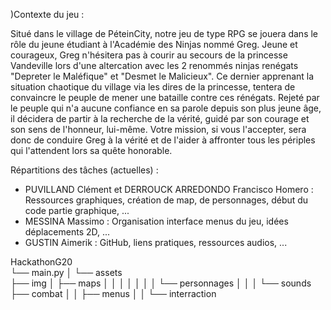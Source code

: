 )Contexte du jeu : 

Situé dans le village de PéteinCity, notre jeu de type RPG se jouera dans le rôle du jeune étudiant à l'Académie des Ninjas nommé Greg.
Jeune et courageux, Greg n'hésitera pas à courir au secours de la princesse Vandeville lors d'une altercation avec les 2 renommés ninjas renégats "Depreter le Maléfique" et "Desmet le Malicieux".
Ce dernier apprenant la situation chaotique du village via les dires de la princesse, tentera de convaincre le peuple de mener une bataille contre ces rénégats.
Rejeté par le peuple qui n'a aucune confiance en sa parole depuis son plus jeune âge, il décidera de partir à la recherche de la vérité, guidé par son courage et son sens de l'honneur, lui-même.
Votre mission, si vous l'accepter,  sera donc de conduire Greg à la vérité et de l'aider à affronter tous les périples qui l'attendent lors sa quête honorable.

Répartitions des tâches (actuelles) : 

- PUVILLAND Clément et DERROUCK ARREDONDO Francisco Homero : Ressources graphiques, création de map, de personnages, début du code partie graphique, ...
- MESSINA Massimo : Organisation interface menus du jeu, idées déplacements 2D, ...
- GUSTIN Aimerik : GitHub, liens pratiques, ressources audios, ...






HackathonG20    
	└── main.py
		 │
	 	 └── assets       
	            ├── img
		    │	  ├── maps
		    │	  │
		    │	  │
	 	    │	  │
		    │	  └── personnages
		    │
		    │
	  	    │
		    └── sounds
			 ├── combat 
			 │
			 │
			 ├── menus 
			 │
			 │
			 └── interraction
